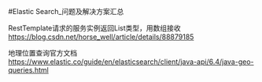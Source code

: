 #Elastic Search_问题及解决方案汇总


RestTemplate请求的服务实例返回List类型，用数组接收
https://blog.csdn.net/horse_well/article/details/88879185

地理位置查询官方文档
https://www.elastic.co/guide/en/elasticsearch/client/java-api/6.4/java-geo-queries.html